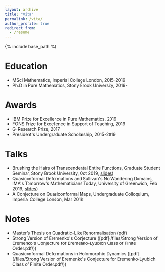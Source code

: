```yaml
---
layout: archive
title: "Vita"
permalink: /vita/
author_profile: true
redirect_from:
  - /resume
---
```


{% include base_path %}

Education
======
* MSci Mathematics, Imperial College London, 2015-2019
* Ph.D in Pure Mathematics, Stony Brook University, 2019-

Awards
======
  * IBM Prize for Excellence in Pure Mathematics, 2019
  * FONS Prize for Excellence in Support of Teaching, 2019
  * G-Research Prize, 2017
  * President's Undergraduate Scholarship, 2015-2019

Talks
======
  * Brushing the Hairs of Transcendental Entire Functions, Graduate Student Seminar, Stony Brook University, Oct 2019, [slides](/files/brushing-the-hairs-talk.pdf))
  * Quasiconformal Deformations and Sullivan's No Wandering Domains, IMA's Tomorrow's Mathematicians Today, University of Greenwich, Feb 2019, [slides](/files/qc-deformations-talk.pdf))
  * A Conjecture on Quasiconformal Maps, Undergraduate Colloquium, Imperial College London, Mar 2018

Notes
======
  * Master's Thesis on Quadratic-Like Renormalisation ([pdf](/files/01053123_WRL.pdf/))
  * Strong Version of Eremenko's Conjecture ([pdf](/files/Strong Version of Eremenko's Conjecture for Eremenko-Lyubich Class of Finite Order.pdf/))
  * Quasiconformal Deformations in Holomorphic Dynamics ([pdf](/files/Strong Version of Eremenko's Conjecture for Eremenko-Lyubich Class of Finite Order.pdf/))
